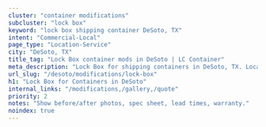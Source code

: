 ```yaml
---
cluster: "container modifications"
subcluster: "lock box"
keyword: "lock box shipping container DeSoto, TX"
intent: "Commercial-Local"
page_type: "Location-Service"
city: "DeSoto, TX"
title_tag: "Lock Box container mods in DeSoto | LC Container"
meta_description: "Lock Box for shipping containers in DeSoto, TX. Local fabrication & pro install. LC Container — Since 2003. Get a quote."
url_slug: "/desoto/modifications/lock-box"
h1: "Lock Box for Containers in DeSoto"
internal_links: "/modifications,/gallery,/quote"
priority: 2
notes: "Show before/after photos, spec sheet, lead times, warranty."
noindex: true
---
```


<!-- TODO: Add unique city/inventory copy, images, and internal links here. -->
